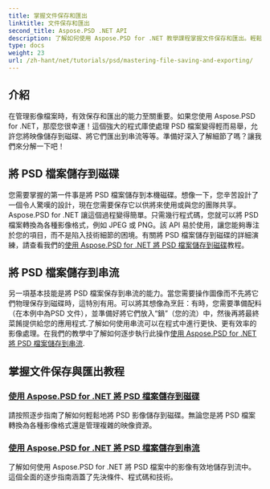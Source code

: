 ```yaml
---
title: 掌握文件保存和匯出
linktitle: 文件保存和匯出
second_title: Aspose.PSD .NET API
description: 了解如何使用 Aspose.PSD for .NET 教學課程掌握文件保存和匯出。輕鬆轉換 PSD 檔案並有效管理複雜的影像資源。
type: docs
weight: 23
url: /zh-hant/net/tutorials/psd/mastering-file-saving-and-exporting/
---
```

## 介紹

在管理影像檔案時，有效保存和匯出的能力至關重要。如果您使用 Aspose.PSD for .NET，那麼您很幸運！這個強大的程式庫使處理 PSD 檔案變得輕而易舉，允許您將映像儲存到磁碟、將它們匯出到串流等等。準備好深入了解細節了嗎？讓我們來分解一下吧！

## 將 PSD 檔案儲存到磁碟

您需要掌握的第一件事是將 PSD 檔案儲存到本機磁碟。想像一下，您辛苦設計了一個令人驚嘆的設計，現在您需要保存它以供將來使用或與您的團隊共享。 Aspose.PSD for .NET 讓這個過程變得簡單。只需幾行程式碼，您就可以將 PSD 檔案轉換為各種影像格式，例如 JPEG 或 PNG。該 API 易於使用，讓您能夠專注於您的項目，而不是陷入技術細節的困境。有關將 PSD 檔案儲存到磁碟的詳細演練，請查看我們的[使用 Aspose.PSD for .NET 將 PSD 檔案儲存到磁碟](./saving-psd-files-to-disk/)教程。

## 將 PSD 檔案儲存到串流

另一項基本技能是將 PSD 檔案保存到串流的能力。當您需要操作圖像而不先將它們物理保存到磁碟時，這特別有用。可以將其想像為烹飪：有時，您需要準備配料（在本例中為PSD 文件），並準備好將它們放入“鍋”（您的流）中，然後再將最終菜餚提供給您的應用程式.了解如何使用串流可以在程式中進行更快、更有效率的影像處理。在我們的教學中了解如何逐步執行此操作[使用 Aspose.PSD for .NET 將 PSD 檔案儲存到串流](./saving-psd-files-to-streams/).

## 掌握文件保存與匯出教程
### [使用 Aspose.PSD for .NET 將 PSD 檔案儲存到磁碟](./saving-psd-files-to-disk/)
請按照逐步指南了解如何輕鬆地將 PSD 影像儲存到磁碟。無論您是將 PSD 檔案轉換為各種影像格式還是管理複雜的映像資源。
### [使用 Aspose.PSD for .NET 將 PSD 檔案儲存到串流](./saving-psd-files-to-streams/)
了解如何使用 Aspose.PSD for .NET 將 PSD 檔案中的影像有效地儲存到流中。這個全面的逐步指南涵蓋了先決條件、程式碼和技術。